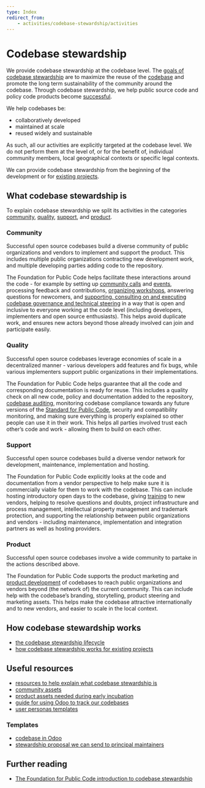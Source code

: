 ```yaml
---
type: Index
redirect_from:
    - activities/codebase-stewardship/activities
---
```


# Codebase stewardship

We provide codebase stewardship at the codebase level.
The [goals of codebase stewardship](goals.md) are to maximize the reuse of the [codebase](../../glossary/codebase-definition.md) and promote the long term sustainability of the community around the codebase.
Through codebase stewardship, we help public source code and policy code products become [successful](success-for-a-codebase.md).

We help codebases be:

* collaboratively developed
* maintained at scale
* reused widely and sustainable

As such, all our activities are explicitly targeted at the codebase level.
We do not perform them at the level of, or for the benefit of, individual community members, local geographical contexts or specific legal contexts.

We can provide codebase stewardship from the beginning of the development or for [existing projects](for-existing-projects.md).

## What codebase stewardship is

To explain codebase stewardship we split its activities in the categories
[community](#community), [quality](#quality), [support](#support), and [product](#product).

### Community

Successful open source codebases build a diverse community of public organizations and vendors to implement and support the product.
This includes multiple public organizations contracting new development work, and multiple developing parties adding code to the repository.

The Foundation for Public Code helps facilitate these interactions around the code - for example by setting up [community calls](../community-calls/index.md) and [events](../events/index.md), processing feedback and contributions, [organizing workshops](../workshops/index.md), answering questions for newcomers, and [supporting, consulting on and executing codebase governance and technical steering](../supporting-codebase-governance/index.md) in a way that is open and inclusive to everyone working at the code level (including developers, implementers and open source enthusiasts).
This helps avoid duplicate work, and ensures new actors beyond those already involved can join and participate easily.

### Quality

Successful open source codebases leverage economies of scale in a decentralized manner - various developers add features and fix bugs, while various implementers support public organizations in their implementations.

The Foundation for Public Code helps guarantee that all the code and corresponding documentation is ready for reuse.
This includes a quality check on all new code, policy and documentation added to the repository, [codebase auditing](../codebase-auditing/index.md), monitoring codebase compliance towards any future versions of the [Standard for Public Code](https://standard.publiccode.net/), security and compatibility monitoring, and making sure everything is properly explained so other people can use it in their work.
This helps all parties involved trust each other’s code and work - allowing them to build on each other.

### Support

Successful open source codebases build a diverse vendor network for development, maintenance, implementation and hosting.

The Foundation for Public Code explicitly looks at the code and documentation from a vendor perspective to help make sure it is commercially viable for them to work with the codebase.
This can include hosting introductory open days to the codebase, giving [training](../trainings/index.md) to new vendors, helping to resolve questions and doubts, project infrastructure and process management, intellectual property management and trademark protection, and supporting the relationship between public organizations and vendors - including maintenance, implementation and integration partners as well as hosting providers.

### Product

Successful open source codebases involve a wide community to partake in the actions described above.

The Foundation for Public Code supports the product marketing and [product development](product-development) of codebases to reach public organizations and vendors beyond (the network of) the current community.
This can include help with the codebase’s branding, storytelling, product steering and marketing assets.
This helps make the codebase attractive internationally and to new vendors, and easier to scale in the local context.

## How codebase stewardship works

* [the codebase stewardship lifecycle](lifecycle.md)
* [how codebase stewardship works for existing projects](for-existing-projects.md)

## Useful resources

* [resources to help explain what codebase stewardship is](../explaining-codebase-stewardship/index.md)
* [community assets](community-assets.md)
* [product assets needed during early incubation](product-assets-for-early-incubation.md)
* [guide for using Odoo to track our codebases](odoo-codebases.md)
* [user personas templates](/user-personas/index.md)

### Templates

* [codebase in Odoo](odoo-codebase-template.md)
* [stewardship proposal we can send to principal maintainers](stewardship-proposal-template.md)

## Further reading

* [The Foundation for Public Code introduction to codebase stewardship](https://publiccode.net/codebase-stewardship/)
